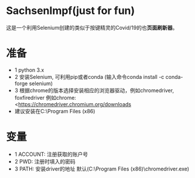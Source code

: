 # SachsenImpf(just for fun)

这是一个利用Selenium创建的类似于按键精灵的Covid/19的也**页面刷新器**。


# 准备
* 1 python 3.x
* 2 安装Selenium, 可利用pip或者conda (输入命令conda install -c conda-forge selenium)
* 3 根据chrome的版本选择安装相应的浏览器驱动，例如chromedriver, foxfiredriver 例如chrome:<https://chromedriver.chromium.org/downloads
* 建议安装在C:\Program Files (x86)

# 变量
* 1 ACCOUNT: 注册获取的账户号
* 2 PWD: 注册时填入的密码
* 3 PATH: 安装driver的地址 默认(C:\Program Files (x86)\chromedriver.exe)

